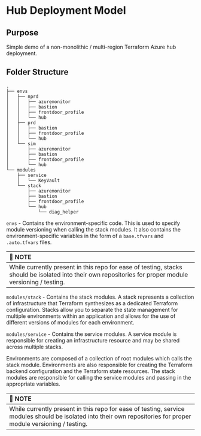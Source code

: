 # Hub Deployment Model

## Purpose

Simple demo of a non-monolithic / multi-region Terraform Azure hub deployment.

## Folder Structure
```
.
├── envs
│   ├── nprd
│   │   ├── azuremonitor
│   │   ├── bastion
│   │   ├── frontdoor_profile
│   │   └── hub
│   ├── prd
│   │   ├── bastion
│   │   ├── frontdoor_profile
│   │   └── hub
│   └── sim
│       ├── azuremonitor
│       ├── bastion
│       ├── frontdoor_profile
│       └── hub
└── modules
    ├── service
    │   └── KeyVault
    └── stack
        ├── azuremonitor
        ├── bastion
        ├── frontdoor_profile
        └── hub
            └── diag_helper
```

`envs` - Contains the environment-specific code. This is used to specify module versioning when calling the stack modules. It also contains the environment-specific variables in the form of a `base.tfvars` and `.auto.tfvars` files.

| :memo: NOTE              |
|:---------------------------|
| While currently present in this repo for ease of testing, stacks should be isolated into their own repositories for proper module versioning / testing. |

`modules/stack` - Contains the stack modules. A stack represents a collection of infrastructure that  Terraform synthesizes as a dedicated Terraform configuration. Stacks allow you to separate the state management for multiple environments within an application and allows for the use of different versions of modules for each environment.

`modules/service` - Contains the service modules. A service module is responsible for creating an infrastructure resource and may be shared across multiple stacks.

Environments are composed of a collection of root modules which calls the stack module. Environments are also responsible for creating the Terraform backend configuration and the Terraform state resources. The stack modules are responsible for calling the service modules and passing in the appropriate variables.


| :memo: NOTE              |
|:---------------------------|
| While currently present in this repo for ease of testing, service modules should be isolated into their own repositories for proper module versioning / testing. |
